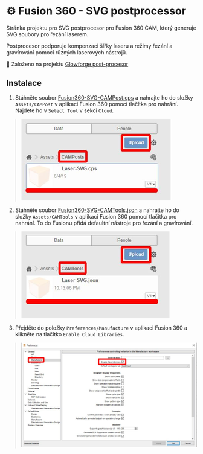 # ⚙️ Fusion 360 - SVG postprocessor

Stránka projektu pro SVG postprocesor pro Fusion 360 CAM, který generuje SVG soubory pro řezání laserem.

Postprocesor podporuje kompenzaci šířky laseru a režimy řezání a gravírování pomocí různých laserových nástrojů.

🔗 Založeno na projektu [Glowforge post-procesor](https://github.com/garethky/glowforge-colorific-fusion360-post)


## Instalace

1. Stáhněte soubor <a href="./Fusion360-SVG-CAMPost.cps" download>Fusion360-SVG-CAMPost.cps</a> a nahrajte ho do složky `Assets/CAMPost` v aplikaci Fusion 360 pomocí tlačítka pro nahrání. Najdete ho v `Select Tool` v sekci `Cloud`.
> ![Upload Postprocessor](./docs/media/postprocessor.jpg)
2. Stáhněte soubor <a href="./Fusion360-SVG-CAMTools.json" download>Fusion360-SVG-CAMTools.json</a> a nahrajte ho do složky `Assets/CAMTools` v aplikaci Fusion 360 pomocí tlačítka pro nahrání. To do Fusionu přidá defaultní nástroje pro řezání a gravírování.
> ![Upload Tools](./docs/media/tools.jpg)
3. Přejděte do položky `Preferences/Manufacture` v aplikaci Fusion 360 a klikněte na tlačítko `Enable Cloud Libraries`.
> ![Enable Cloud Libraries](./docs/media/EnableCloudLibraries.jpg)
